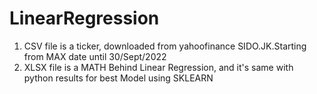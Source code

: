 # LinearRegression
1. CSV file is a ticker, downloaded from yahoofinance SIDO.JK.Starting from MAX date until 30/Sept/2022
2. XLSX file is a MATH Behind Linear Regression, and it's same with python results for best Model using SKLEARN
